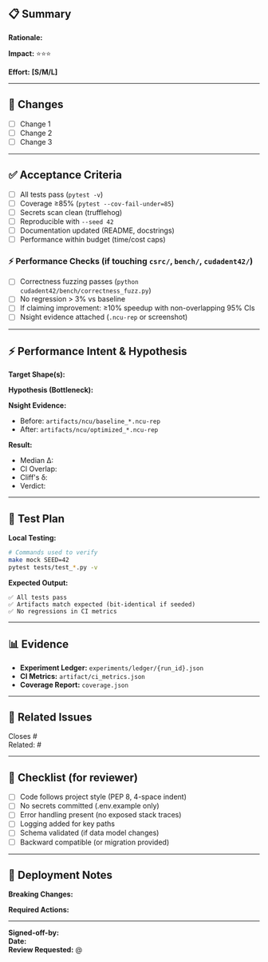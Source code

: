 <!-- 
Periodic Labs - Epistemic CI
PR Template for Ready-to-Merge Changes
-->

## 📋 Summary

<!-- One-sentence description of the change -->

**Rationale:**  
<!-- Why is this change necessary? What problem does it solve? -->

**Impact:** ⭐⭐⭐  
<!-- Rate 1-5 stars for business/scientific impact -->

**Effort:** **[S/M/L]**  
<!-- S=<4h, M=4-16h, L=>16h -->

---

## 🎯 Changes

<!-- Bullet list of key changes -->

- [ ] Change 1
- [ ] Change 2
- [ ] Change 3

---

## ✅ Acceptance Criteria

<!-- Checklist of requirements for merge -->

- [ ] All tests pass (`pytest -v`)
- [ ] Coverage ≥85% (`pytest --cov-fail-under=85`)
- [ ] Secrets scan clean (trufflehog)
- [ ] Reproducible with `--seed 42`
- [ ] Documentation updated (README, docstrings)
- [ ] Performance within budget (time/cost caps)

### ⚡ Performance Checks (if touching `csrc/`, `bench/`, `cudadent42/`)

- [ ] Correctness fuzzing passes (`python cudadent42/bench/correctness_fuzz.py`)
- [ ] No regression > 3% vs baseline
- [ ] If claiming improvement: ≥10% speedup with non-overlapping 95% CIs
- [ ] Nsight evidence attached (`.ncu-rep` or screenshot)

---

## ⚡ Performance Intent & Hypothesis

<!-- Required if touching CUDA kernels or benchmarks -->

**Target Shape(s):** <!-- e.g., B=32, H=8, S=512, D=64 -->

**Hypothesis (Bottleneck):** <!-- What bottleneck does this PR address? -->

**Nsight Evidence:** 
<!-- Link to Nsight report or attach screenshot -->
- Before: `artifacts/ncu/baseline_*.ncu-rep`
- After: `artifacts/ncu/optimized_*.ncu-rep`

**Result:**
- Median Δ: <!-- e.g., +12.5% faster -->
- CI Overlap: <!-- Yes/No -->
- Cliff's δ: <!-- e.g., 0.42 (medium effect) -->
- Verdict: <!-- ✅ Improvement / ⚠️ No significant difference / ❌ Regression -->

---

## 🧪 Test Plan

<!-- How was this tested? -->

**Local Testing:**
```bash
# Commands used to verify
make mock SEED=42
pytest tests/test_*.py -v
```

**Expected Output:**
```
✅ All tests pass
✅ Artifacts match expected (bit-identical if seeded)
✅ No regressions in CI metrics
```

---

## 📊 Evidence

<!-- Links to artifacts, logs, screenshots -->

- **Experiment Ledger:** `experiments/ledger/{run_id}.json`
- **CI Metrics:** `artifact/ci_metrics.json`
- **Coverage Report:** `coverage.json`

---

## 🔗 Related Issues

<!-- Link to related issues/PRs -->

Closes #<!-- issue number -->  
Related: #<!-- related issue -->

---

## 📝 Checklist (for reviewer)

- [ ] Code follows project style (PEP 8, 4-space indent)
- [ ] No secrets committed (.env.example only)
- [ ] Error handling present (no exposed stack traces)
- [ ] Logging added for key paths
- [ ] Schema validated (if data model changes)
- [ ] Backward compatible (or migration provided)

---

## 🚀 Deployment Notes

<!-- Any special deployment considerations -->

**Breaking Changes:**  
<!-- None / List breaking changes -->

**Required Actions:**  
<!-- Steps needed post-merge (e.g., run migrations, update secrets) -->

---

**Signed-off-by:** <!-- Your name <email@example.com> -->  
**Date:** <!-- YYYY-MM-DD -->  
**Review Requested:** @<!-- reviewer GitHub username -->
